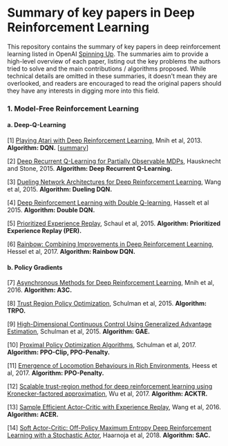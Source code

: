 # Summary of key papers in Deep Reinforcement Learning

This repository contains the summary of key papers in deep reinforcement learning listed in OpenAI [Spinning Up](https://spinningup.openai.com/en/latest/index.html). The summaries aim to provide a high-level overview of each paper, listing out the key problems the authors tried to solve and the main contributions / algorithms proposed. While technical details are omitted in these summaries, it doesn't mean they are overlooked, and readers are encouraged to read the original papers should they have any interests in digging more into this field.

### 1. Model-Free Reinforcement Learning

#### a. Deep-Q-Learning

[1] [Playing Atari with Deep Reinforcement Learning](https://www.cs.toronto.edu/~vmnih/docs/dqn.pdf), Mnih et al, 2013. **Algorithm: DQN.** [[summary](https://github.com/RPC2/DRL_paper_summary/blob/master/001%20Playing%20Atari%20with%20Deep%20Reinforcement%20Learning.md)]

[2] [Deep Recurrent Q-Learning for Partially Observable MDPs](https://arxiv.org/abs/1507.06527), Hausknecht and Stone, 2015. **Algorithm: Deep Recurrent Q-Learning.**

[3] [Dueling Network Architectures for Deep Reinforcement Learning](https://arxiv.org/abs/1511.06581), Wang et al, 2015. **Algorithm: Dueling DQN.**

[4] [Deep Reinforcement Learning with Double Q-learning](https://arxiv.org/abs/1509.06461), Hasselt et al 2015. **Algorithm: Double DQN.**

[5] [Prioritized Experience Replay](https://arxiv.org/abs/1511.05952), Schaul et al, 2015. **Algorithm: Prioritized Experience Replay (PER).**

[6] [Rainbow: Combining Improvements in Deep Reinforcement Learning](https://arxiv.org/abs/1710.02298), Hessel et al, 2017. **Algorithm: Rainbow DQN.**

#### b. Policy Gradients

[7] [Asynchronous Methods for Deep Reinforcement Learning](https://arxiv.org/abs/1602.01783), Mnih et al, 2016. **Algorithm: A3C.**

[8] [Trust Region Policy Optimization](https://arxiv.org/abs/1502.05477), Schulman et al, 2015. **Algorithm: TRPO.**

[9] [High-Dimensional Continuous Control Using Generalized Advantage Estimation](https://arxiv.org/abs/1506.02438), Schulman et al, 2015. **Algorithm: GAE.**

[10] [Proximal Policy Optimization Algorithms](https://arxiv.org/abs/1707.06347), Schulman et al, 2017. **Algorithm: PPO-Clip, PPO-Penalty.**

[11] [Emergence of Locomotion Behaviours in Rich Environments](https://arxiv.org/abs/1707.02286), Heess et al, 2017. **Algorithm: PPO-Penalty.**

[12] [Scalable trust-region method for deep reinforcement learning using Kronecker-factored approximation](https://arxiv.org/abs/1708.05144), Wu et al, 2017. **Algorithm: ACKTR.**

[13] [Sample Efficient Actor-Critic with Experience Replay](https://arxiv.org/abs/1611.01224), Wang et al, 2016. **Algorithm: ACER.**

[14] [Soft Actor-Critic: Off-Policy Maximum Entropy Deep Reinforcement Learning with a Stochastic Actor](https://arxiv.org/abs/1801.01290), Haarnoja et al, 2018. **Algorithm: SAC.**